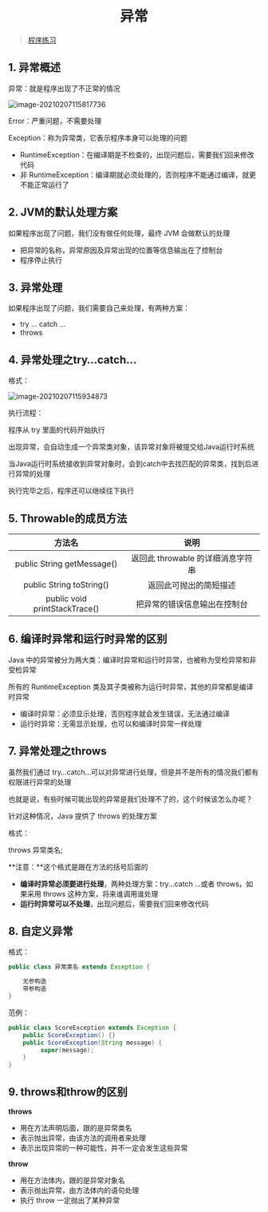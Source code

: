 <div align='center' >

# 异常

</div>

> [程序练习](https://github.com/Nicolas-gaofeng/Salute_Java/blob/main/src/basic/myException)

## 1. 异常概述

异常：就是程序出现了不正常的情况

![image-20210207115817736](https://gitee.com/zgf1366/pic_store/raw/master/img/20210207115817.png)

Error：严重问题，不需要处理

Exception：称为异常类，它表示程序本身可以处理的问题

- RuntimeException：在编译期是不检查的，出现问题后，需要我们回来修改代码 
- 非 RuntimeException：编译期就必须处理的，否则程序不能通过编译，就更不能正常运行了

## 2. JVM的默认处理方案

如果程序出现了问题，我们没有做任何处理，最终 JVM 会做默认的处理

- 把异常的名称，异常原因及异常出现的位置等信息输出在了控制台
- 程序停止执行

## 3. 异常处理

如果程序出现了问题，我们需要自己来处理，有两种方案：

- try … catch …
- throws

## 4. 异常处理之try…catch…

格式：

![image-20210207115934873](https://gitee.com/zgf1366/pic_store/raw/master/img/20210207115934.png)

执行流程：

程序从 try 里面的代码开始执行

出现异常，会自动生成一个异常类对象，该异常对象将被提交给Java运行时系统

当Java运行时系统接收到异常对象时，会到catch中去找匹配的异常类，找到后进行异常的处理

执行完毕之后，程序还可以继续往下执行

## 5. Throwable的成员方法

|            方法名             |               说明                |
| :---------------------------: | :-------------------------------: |
|  public String getMessage()   | 返回此 throwable 的详细消息字符串 |
|   public String toString()    |      返回此可抛出的简短描述       |
| public void printStackTrace() |   把异常的错误信息输出在控制台    |

## 6. 编译时异常和运行时异常的区别

Java 中的异常被分为两大类：编译时异常和运行时异常，也被称为受检异常和非受检异常

所有的 RuntimeException 类及其子类被称为运行时异常，其他的异常都是编译时异常

- 编译时异常：必须显示处理，否则程序就会发生错误，无法通过编译
- 运行时异常：无需显示处理，也可以和编译时异常一样处理

## 7. 异常处理之throws

虽然我们通过 try…catch…可以对异常进行处理，但是并不是所有的情况我们都有权限进行异常的处理

也就是说，有些时候可能出现的异常是我们处理不了的，这个时候该怎么办呢？

针对这种情况，Java 提供了 throws 的处理方案

格式：

throws 异常类名;

**注意：**这个格式是跟在方法的括号后面的

- **编译时异常必须要进行处理**，两种处理方案：try...catch …或者 throws，如果采用 throws 这种方案，将来谁调用谁处理
- **运行时异常可以不处理**，出现问题后，需要我们回来修改代码

## 8. 自定义异常

格式：

```java
public class 异常类名 extends Exception {

 	无参构造
 	带参构造
}
```

范例：

```java
public class ScoreException extends Exception {
	public ScoreException() {}
	public ScoreException(String message) {
	     super(message);
	}
} 
```

## 9. throws和throw的区别

**throws**

- 用在方法声明后面，跟的是异常类名
- 表示抛出异常，由该方法的调用者来处理
- 表示出现异常的一种可能性，并不一定会发生这些异常

**throw**

- 用在方法体内，跟的是异常对象名
- 表示抛出异常，由方法体内的语句处理
- 执行 throw 一定抛出了某种异常